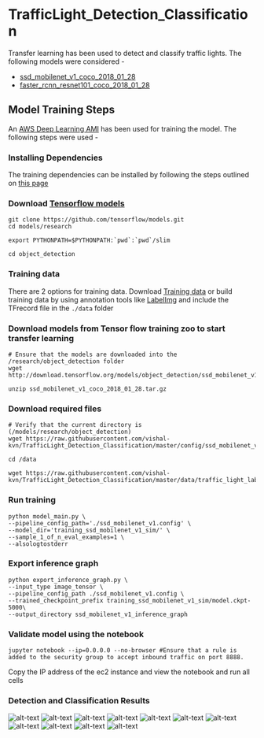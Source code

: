 # TrafficLight_Detection_Classification

Transfer learning has been used to detect and classify traffic lights. The following models were considered -
* [ssd_mobilenet_v1_coco_2018_01_28](http://download.tensorflow.org/models/object_detection/ssd_mobilenet_v1_coco_2018_01_28.tar.gz)
* [faster_rcnn_resnet101_coco_2018_01_28](http://download.tensorflow.org/models/object_detection/faster_rcnn_resnet101_coco_2018_01_28.tar.gz)

## Model Training Steps

An [AWS Deep Learning AMI](https://aws.amazon.com/marketplace/pp/B077GCH38C) has been used for training the model. The following steps were used -

### Installing Dependencies
The training dependencies can be installed by following the steps outlined on [this page](https://github.com/tensorflow/models/blob/master/research/object_detection/g3doc/installation.md)

### Download [Tensorflow models](https://github.com/tensorflow/models)
```
git clone https://github.com/tensorflow/models.git
cd models/research

export PYTHONPATH=$PYTHONPATH:`pwd`:`pwd`/slim

cd object_detection
```

### Training data
There are 2 options for training data. Download [Training data](https://drive.google.com/file/d/0B-Eiyn-CUQtxdUZWMkFfQzdObUE/view) or
build training data by using annotation tools like [LabelImg](https://github.com/tzutalin/labelImg) and include the TFrecord file in the
`./data` folder

### Download models from Tensor flow training zoo to start transfer learning 
```
# Ensure that the models are downloaded into the /research/object_detection folder
wget http://download.tensorflow.org/models/object_detection/ssd_mobilenet_v1_coco_2018_01_28.tar.gz

unzip ssd_mobilenet_v1_coco_2018_01_28.tar.gz
```

### Download required files
```
# Verify that the current directory is (/models/research/object_detection)
wget https://raw.githubusercontent.com/vishal-kvn/TrafficLight_Detection_Classification/master/config/ssd_mobilenet_v1.config

cd /data

wget https://raw.githubusercontent.com/vishal-kvn/TrafficLight_Detection_Classification/master/data/traffic_light_label_map.pbtxt
```

### Run training
```
python model_main.py \
--pipeline_config_path='./ssd_mobilenet_v1.config' \
--model_dir='training_ssd_mobilenet_v1_sim/' \
--sample_1_of_n_eval_examples=1 \
--alsologtostderr

```

### Export inference graph
```
python export_inference_graph.py \
--input_type image_tensor \
--pipeline_config_path ./ssd_mobilenet_v1.config \
--trained_checkpoint_prefix training_ssd_mobilenet_v1_sim/model.ckpt-5000\
--output_directory ssd_mobilenet_v1_inference_graph
```

### Validate model using the notebook
```
jupyter notebook --ip=0.0.0.0 --no-browser #Ensure that a rule is added to the security group to accept inbound traffic on port 8888.
```
Copy the IP address of the ec2 instance and view the notebook and run all cells

### Detection and Classification Results      
![alt-text](./results/ssd_image1.png)
![alt-text](./results/ssd_image2.png)
![alt-text](./results/ssd_image3.png)
![alt-text](./results/ssd_image4.png)
![alt-text](./results/ssd_image5.png)
![alt-text](./results/ssd_image6.png)
![alt-text](./results/ssd_image7.png)
![alt-text](./results/ssd_image8.png)
![alt-text](./results/ssd_image9.png)
![alt-text](./results/ssd_image10.png)
![alt-text](./results/ssd_image11.png)
